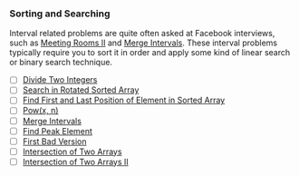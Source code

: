 ### Sorting and Searching

Interval related problems are quite often asked at Facebook interviews, such as [Meeting Rooms II]() and [Merge Intervals](). These interval problems typically require you to sort it in order and apply some kind of linear search or binary search technique.

- [ ] [Divide Two Integers]()
- [ ] [Search in Rotated Sorted Array](./../../arrays/binary_search/search_in_rotated_sorted_array.md)
- [ ] [Find First and Last Position of Element in Sorted Array](./../../arrays/binary_search/find_first_and_last_position_of_element_in_sorted_array.md)
- [ ] [Pow(x, n)](./../../math/power_of_x/pow.md)
- [ ] [Merge Intervals](./../../arrays/merge_intervals.md)
- [ ] [Find Peak Element]()
- [ ] [First Bad Version]()
- [ ] [Intersection of Two Arrays]()
- [ ] [Intersection of Two Arrays II]()
